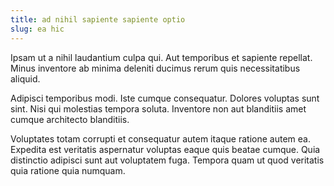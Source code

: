 ```yaml
---
title: ad nihil sapiente sapiente optio
slug: ea hic
---
```


Ipsam ut a nihil laudantium culpa qui. Aut temporibus et sapiente repellat. Minus inventore ab minima deleniti ducimus rerum quis necessitatibus aliquid.

Adipisci temporibus modi. Iste cumque consequatur. Dolores voluptas sunt sint. Nisi qui molestias tempora soluta. Inventore non aut blanditiis amet cumque architecto blanditiis.

Voluptates totam corrupti et consequatur autem itaque ratione autem ea. Expedita est veritatis aspernatur voluptas eaque quis beatae cumque. Quia distinctio adipisci sunt aut voluptatem fuga. Tempora quam ut quod veritatis quia ratione quia numquam.
